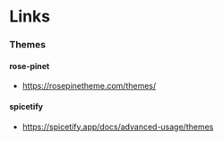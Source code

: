 # Links

### Themes

#### rose-pinet

* https://rosepinetheme.com/themes/

#### spicetify

* https://spicetify.app/docs/advanced-usage/themes

